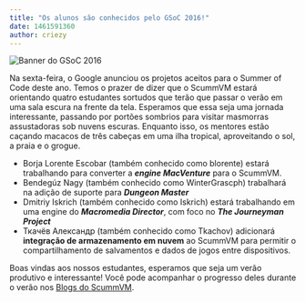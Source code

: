 ```yaml
---
title: "Os alunos são conhecidos pelo GSoC 2016!"
date: 1461591360
author: criezy
---
```


![Banner do GSoC 2016](/data/news/GSoC2016Logo.png)

Na sexta-feira, o Google anunciou os projetos aceitos para o Summer of Code deste ano. Temos o prazer de dizer que o ScummVM estará orientando quatro estudantes sortudos que terão que passar o verão em uma sala escura na frente da tela. Esperamos que essa seja uma jornada interessante, passando por portões sombrios para visitar masmorras assustadoras sob nuvens escuras. Enquanto isso, os mentores estão caçando macacos de três cabeças em uma ilha tropical, aproveitando o sol, a praia e o grogue.

*   Borja Lorente Escobar (também conhecido como blorente) estará trabalhando para converter a ***engine MacVenture*** para o ScummVM.
*   Bendegúz Nagy (também conhecido como WinterGrascph) trabalhará na adição de suporte para ***Dungeon Master***
*   Dmitriy Iskrich (também conhecido como Iskrich) estará trabalhando em uma engine do ***Macromedia Director***, com foco no ***The Journeyman Project***
*   Ткачёв Александр (também conhecido como Tkachov) adicionará **integração de armazenamento em nuvem** ao ScummVM para permitir o compartilhamento de salvamentos e dados de jogos entre dispositivos.

Boas vindas aos nossos estudantes, esperamos que seja um verão produtivo e interessante! Você pode acompanhar o progresso deles durante o verão nos [Blogs do ScummVM](http://planet.scummvm.org).
